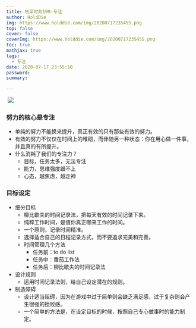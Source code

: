 ```yaml
---
title: 吼呆时刻199-专注
author: HoldDie
img: https://www.holddie.com/img/20200717235455.png
top: false
cover: false
coverImg: https://www.holddie.com/img/20200717235455.png
toc: true
mathjax: true
tags:
  - 专注
date: 2020-07-17 23:55:10
password:
summary:

---
```


​    ![](https://www.holddie.com/img/20200717235455.png)

### 努力的核心是专注
- 单纯的努力不能换来提升，真正有效的只有那些有效的努力。
- 有效的努力不仅仅在时间上的堆砌，而伴随另一种状态：你在用心做一件事，并且真的有所提升。
- 什么消耗了我们的专注力？
    - 目标，任务太多，无法专注
    - 能力，思维强度跟不上
    - 心态，越焦虑，越走神

### 目标设定
- 细分目标
    -  柳比歇夫的时间记录法，把每天有效的时间记录下来。
    -  纯粹工作时间，是值你真正哪来工作的时间。
    -  一个原则，记录时间精准。
    -  选择适合自己的日程记录方式，而不要追求完美和完善。
    -  时间管理几个方法
        -  任务前：to do list
        -  任务中：番茄工作法
        -  任务后：柳比歇夫的时间记录法
- 设计规则
    - 运用时间记录法则，给自己设定潜在的规则。
- 制造障碍
    - 设计适当阻碍，因为在游戏中过于简单则会缺乏满足感，过于复杂则会产生很强的挫败感。
    - 一个简单的方法是，在设定目标的时候，按照自己专心做事时的能力制定。